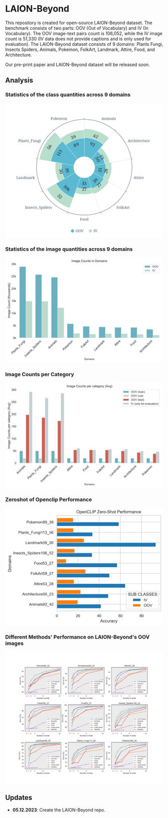 # LAION-Beyond

This repository is created for open-source LAION-Beyond dataset. The benchmark consists of two parts: OOV (Out of Vocabulary) and IV (In Vocabulary). The OOV image-text pairs count is 106,052, while the IV image count is 51,330 (IV data does not provide captions and is only used for evaluation).
The LAION-Beyond dataset consists of 9 domains: Plants Fungi, Insects Spiders, Animals, Pokemon, FolkArt, Landmark, Attire, Food, and Architecture.

Our pre-print paper and LAION-Beyond dataset will be released soon.


## Analysis

### Statistics of the class quantities across 9 domains
![Statistics of the class across 9 domains](https://github.com/M-HuangX/LAION-Beyond/blob/master/assets/LAION_Beyond_class_distribution.png "LAION Beyond Class Distribution")

### Statistics of the image quantities across 9 domains
![Statistics of the image quantities across 9 domains](https://github.com/M-HuangX/LAION-Beyond/blob/master/assets/OOV_vs_IV_Image_Counts.png "OOV vs IV Image Counts")

### Image Counts per Category
![Image Counts per Category](https://github.com/M-HuangX/LAION-Beyond/blob/master/assets/Image_Counts_per_category.png "Image Counts per Category")

### Zeroshot of Openclip Performance
![ZeroshotCLIP Openclip Performance](https://github.com/M-HuangX/LAION-Beyond/blob/master/assets/ZeroshotCLIP_openclip_performance_horizontal.png "ZeroshotCLIP Openclip Performance Horizontal")

### Different Methods' Performance on LAION-Beyond's OOV images
![Different Methods' Performance on LAION-Beyond](https://github.com/M-HuangX/LAION-Beyond/blob/master/assets/Different_Methods'_performance_on_LAION-Beyond.png "Different Methods' Performance on LAION-Beyond")


## Updates

- **05.12.2023**: Create the LAION-Beyond repo. 

